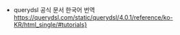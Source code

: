 - querydsl 공식 문서 한국어 번역
https://querydsl.com/static/querydsl/4.0.1/reference/ko-KR/html_single/#tutorials}
